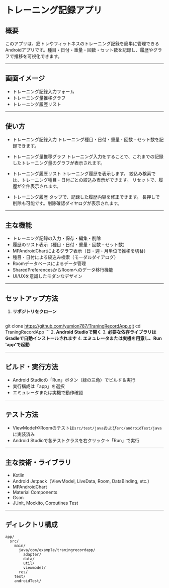 # トレーニング記録アプリ

## 概要

このアプリは、筋トレやフィットネスのトレーニング記録を簡単に管理できるAndroidアプリです。種目・日付・重量・回数・セット数を記録し、履歴やグラフで推移を可視化できます。

---

## 画面イメージ
- トレーニング記録入力フォーム
- トレーニング量推移グラフ
- トレーニング履歴リスト

---

## 使い方
- トレーニング記録入力
トレーニング種目・日付・重量・回数・セット数を記録できます。

- トレーニング量推移グラフ
トレーニング入力をすることで、これまでの記録したトレーニング量のグラフが表示されます。

- トレーニング履歴リスト
トレーニング履歴を表示します。
絞込み検索では、トレーニング種目・日付ごとの絞込み表示ができます。
リセットで、履歴が全件表示されます。

- トレーニング履歴
タップで、記録した履歴内容を修正できます。
長押しで削除も可能です。削除確認ダイヤログが表示されます。

---

## 主な機能
- トレーニング記録の入力・保存・編集・削除
- 履歴のリスト表示（種目・日付・重量・回数・セット数）
- MPAndroidChartによるグラフ表示（日・週・月単位で推移を切替）
- 種目・日付による絞込み検索（モーダルダイアログ）
- Roomデータベースによるデータ管理
- SharedPreferencesからRoomへのデータ移行機能
- UI/UXを意識したモダンなデザイン

---

## セットアップ方法

1. **リポジトリをクローン**
    ```sh
git clone https://github.com/yumion787/TraningRecordApp.git
cd TraningRecordApp
    ```
2. **Android Studioで開く**
3. **必要な依存ライブラリはGradleで自動インストールされます**
4. **エミュレータまたは実機を用意し、Run 'app'で起動**

---

## ビルド・実行方法

- Android Studioの「Run」ボタン（緑の三角）でビルド＆実行
- 実行構成は「app」を選択
- エミュレータまたは実機で動作確認

---

## テスト方法

- ViewModelやRoomのテストは`src/test/java`および`src/androidTest/java`に実装済み
- Android Studioで各テストクラスを右クリック→「Run」で実行

---

## 主な技術・ライブラリ
- Kotlin
- Android Jetpack（ViewModel, LiveData, Room, DataBinding, etc.）
- MPAndroidChart
- Material Components
- Gson
- JUnit, Mockito, Coroutines Test

---

## ディレクトリ構成

```
app/
  src/
    main/
      java/com/example/traningrecordapp/
        adapter/
        data/
        util/
        viewmodel/
      res/
    test/
    androidTest/
```

